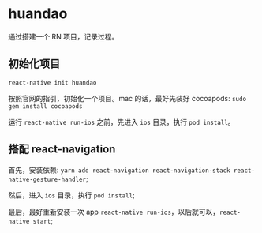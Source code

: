 # huandao

通过搭建一个 RN 项目，记录过程。

## 初始化项目

`react-native init huandao`

按照官网的指引，初始化一个项目。mac 的话，最好先装好 cocoapods: `sudo gem install cocoapods`

运行 `react-native run-ios` 之前，先进入 `ios` 目录，执行 `pod install`。

## 搭配 react-navigation

首先，安装依赖: `yarn add react-navigation react-navigation-stack react-native-gesture-handler`;

然后，进入 `ios` 目录，执行 `pod install`;

最后，最好重新安装一次 app `react-native run-ios`，以后就可以，`react-native start`;